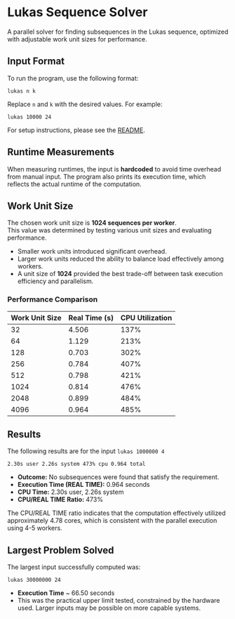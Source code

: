 # Lukas Sequence Solver

A parallel solver for finding subsequences in the Lukas sequence, optimized with adjustable work unit sizes for performance.

## Input Format

To run the program, use the following format:

```
lukas n k
```

Replace `n` and `k` with the desired values.
For example:

```
lukas 10000 24
```

For setup instructions, please see the [README](../README.md).

## Runtime Measurements

When measuring runtimes, the input is **hardcoded** to avoid time overhead from manual input.
The program also prints its execution time, which reflects the actual runtime of the computation.

## Work Unit Size

The chosen work unit size is **1024 sequences per worker**.  
This value was determined by testing various unit sizes and evaluating performance.

- Smaller work units introduced significant overhead.
- Larger work units reduced the ability to balance load effectively among workers.
- A unit size of **1024** provided the best trade-off between task execution efficiency and parallelism.

### Performance Comparison

| Work Unit Size | Real Time (s) | CPU Utilization |
| -------------- | ------------- | --------------- |
| 32             | 4.506         | 137%            |
| 64             | 1.129         | 213%            |
| 128            | 0.703         | 302%            |
| 256            | 0.784         | 407%            |
| 512            | 0.798         | 421%            |
| 1024           | 0.814         | 476%            |
| 2048           | 0.899         | 484%            |
| 4096           | 0.964         | 485%            |

## Results

The following results are for the input `lukas 1000000 4`

```
2.30s user 2.26s system 473% cpu 0.964 total
```

- **Outcome:** No subsequences were found that satisfy the requirement.
- **Execution Time (REAL TIME):** 0.964 seconds
- **CPU Time:** 2.30s user, 2.26s system
- **CPU/REAL TIME Ratio:** 473%

The CPU/REAL TIME ratio indicates that the computation effectively utilized approximately 4.78 cores, which is consistent with the parallel execution using 4-5 workers.

## Largest Problem Solved

The largest input successfully computed was:

```
lukas 30000000 24
```

- **Execution Time** ~ 66.50 seconds
- This was the practical upper limit tested, constrained by the hardware used. Larger inputs may be possible on more capable systems.

